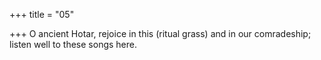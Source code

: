 +++
title = "05"

+++
O ancient Hotar, rejoice in this (ritual grass) and in our comradeship; listen well to these songs here.  